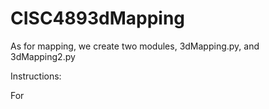 # CISC4893dMapping

As for mapping, we create two modules, 3dMapping.py, and 3dMapping2.py

Instructions:

For 
